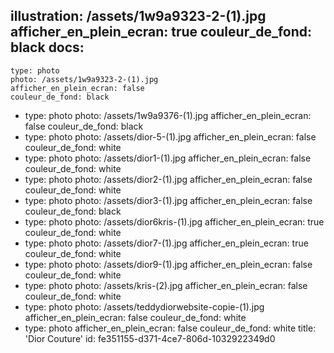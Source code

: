 illustration: /assets/1w9a9323-2-(1).jpg
afficher_en_plein_ecran: true
couleur_de_fond: black
docs:
  -
    type: photo
    photo: /assets/1w9a9323-2-(1).jpg
    afficher_en_plein_ecran: false
    couleur_de_fond: black
  -
    type: photo
    photo: /assets/1w9a9376-(1).jpg
    afficher_en_plein_ecran: false
    couleur_de_fond: black
  -
    type: photo
    photo: /assets/dior-5-(1).jpg
    afficher_en_plein_ecran: false
    couleur_de_fond: white
  -
    type: photo
    photo: /assets/dior1-(1).jpg
    afficher_en_plein_ecran: false
    couleur_de_fond: white
  -
    type: photo
    photo: /assets/dior2-(1).jpg
    afficher_en_plein_ecran: false
    couleur_de_fond: white
  -
    type: photo
    photo: /assets/dior3-(1).jpg
    afficher_en_plein_ecran: false
    couleur_de_fond: black
  -
    type: photo
    photo: /assets/dior6kris-(1).jpg
    afficher_en_plein_ecran: true
    couleur_de_fond: white
  -
    type: photo
    photo: /assets/dior7-(1).jpg
    afficher_en_plein_ecran: true
    couleur_de_fond: white
  -
    type: photo
    photo: /assets/dior9-(1).jpg
    afficher_en_plein_ecran: false
    couleur_de_fond: white
  -
    type: photo
    photo: /assets/kris-(2).jpg
    afficher_en_plein_ecran: false
    couleur_de_fond: white
  -
    type: photo
    photo: /assets/teddydiorwebsite-copie-(1).jpg
    afficher_en_plein_ecran: false
    couleur_de_fond: white
  -
    type: photo
    afficher_en_plein_ecran: false
    couleur_de_fond: white
title: 'Dior Couture'
id: fe351155-d371-4ce7-806d-1032922349d0
